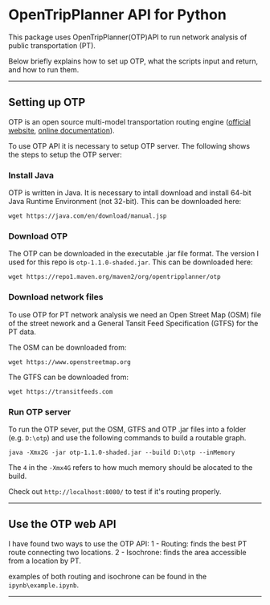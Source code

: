 # OpenTripPlanner API for Python

This package uses OpenTripPlanner(OTP)API to run network analysis of public transportation (PT).

Below briefly explains how to set up OTP, what the scripts input and return, and how to run them.

---

## Setting up OTP

OTP is an open source multi-model transportation routing engine ([official website](http://www.opentripplanner.org/), [online documentation](http://docs.opentripplanner.org/en/latest/)). 

To use OTP API it is necessary to setup OTP server. The following shows the steps to setup the OTP server:

### Install Java

OTP is written in Java. It is necessary to intall download and install 64-bit Java Runtime Environment (not 32-bit). This can be downloaded here:

```
wget https://java.com/en/download/manual.jsp
```

### Download OTP

The OTP can be downloaded in the executable .jar file format. The version I used for this repo is ```otp-1.1.0-shaded.jar```. This can be downloaded here:

```
wget https://repo1.maven.org/maven2/org/opentripplanner/otp
```

### Download network files

To use OTP for PT network analysis we need an Open Street Map (OSM) file of the street nework and a General Tansit Feed Specification (GTFS) for the PT data.

The OSM can be downloaded from:

```
wget https://www.openstreetmap.org
```

The GTFS can be downloaded from:

```
wget https://transitfeeds.com
```

### Run OTP server

To run the OTP sever, put the OSM, GTFS and OTP .jar files into a folder (e.g. ```D:\otp```) and use the following commands to build a routable graph.

```shell
java -Xmx2G -jar otp-1.1.0-shaded.jar --build D:\otp --inMemory
```

The ```4``` in the ```-Xmx4G``` refers to how much memory should be alocated to the build.

Check out ```http://localhost:8080/``` to test if it's routing properly.

---

## Use the OTP web API

I have found two ways to use the OTP API:
1 - Routing: finds the best PT route connecting two locations.
2 - Isochrone: finds the area accessible from a location by PT.

examples of both routing and isochrone can be found in the ```ipynb\example.ipynb```.

---
